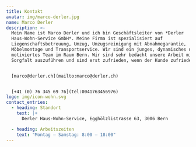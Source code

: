 ```yaml
---
title: Kontakt
avatar: img/marco-derler.jpg
name: Marco Derler
description: >-
  Mein Name ist Marco Derler und ich bin Geschäftsleiter von *Derler
  Haus-Wohn-Service GmbH*. Meine Firma ist spezialisiert auf
  Liegenschaftsbetreuung, Umzug, Umzugsreinigung mit Abnahmegarantie,
  Möbelmontage und Transportservice. Wir sind ein junges, dynamisches und
  motiviertes Team im Raum Bern. Wir sind sehr bedacht unsere Arbeit mit
  Sorgfalt auszuführen und sind erst zufrieden, wenn der Kunde zufrieden ist.


  [marco@derler.ch](mailto:marco@derler.ch)


  [+41 (0) 76 345 69 76](tel:0041763456976)
logo: img/icon-wohn.svg
contact_entries:
  - heading: Standort
    text: |+
      Derler Haus-Wohn-Service, Egghölzlistrasse 63, 3006 Bern  

  - heading: Arbeitszeiten
    text: "Montag – Samstag: 8:00 – 18:00"
---
```

